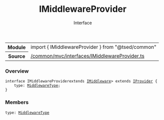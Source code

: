 
<header class="symbol-info-header"><h1 id="imiddlewareprovider">IMiddlewareProvider</h1><label class="symbol-info-type-label interface">Interface</label></header>
<!-- summary -->
<section class="symbol-info"><table class="is-full-width"><tbody><tr><th>Module</th><td><div class="lang-typescript"><span class="token keyword">import</span> { IMiddlewareProvider }&nbsp;<span class="token keyword">from</span>&nbsp;<span class="token string">"@tsed/common"</span></div></td></tr><tr><th>Source</th><td><a href="https://github.com/Romakita/ts-express-decorators/blob/v4.0.7/src//common/mvc/interfaces/IMiddlewareProvider.ts#L0-L0">/common/mvc/interfaces/IMiddlewareProvider.ts</a></td></tr></tbody></table></section>
<!-- overview -->


### Overview


<pre><code class="typescript-lang "><span class="token keyword">interface</span> IMiddlewareProvider<T <span class="token keyword">extends</span> <a href="#api/common/mvc/imiddleware"><span class="token">IMiddleware</span></a>> <span class="token keyword">extends</span> <a href="#api/common/di/iprovider"><span class="token">IProvider</span></a><T> <span class="token punctuation">{</span>
    type<span class="token punctuation">:</span> <a href="#api/common/mvc/middlewaretype"><span class="token">MiddlewareType</span></a><span class="token punctuation">;</span>
<span class="token punctuation">}</span></code></pre>


<!-- Parameters -->

<!-- Description -->

<!-- Members -->







### Members



<div class="method-overview">
<pre><code class="typescript-lang ">type<span class="token punctuation">:</span> <a href="#api/common/mvc/middlewaretype"><span class="token">MiddlewareType</span></a></code></pre>
</div>








